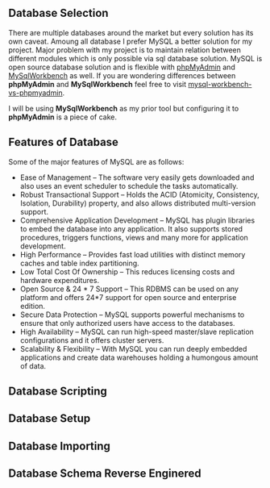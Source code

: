 ## Database Selection
There are multiple databases around the market but every solution has its own caveat. Amoung all database I prefer MySQL a better solution for my project. Major problem with my project is to maintain relation between different modules which is only possible via sql database solution. MySQL is open source database solution and is flexible with [phpMyAdmin](https://www.phpmyadmin.net/) and [MySqlWorkbench](https://www.mysql.com/products/workbench/) as well. If you are wondering differences between __phpMyAdmin__ and __MySqlWorkbench__ feel free to visit [mysql-workbench-vs-phpmyadmin](https://stackshare.io/stackups/mysql-workbench-vs-phpmyadmin).

I will be using __MySqlWorkbench__ as my prior tool but configuring it to __phpMyAdmin__ is a piece of cake.  
## Features of Database
Some of the major features of MySQL are as follows:
- Ease of Management – The software very easily gets downloaded and also uses an event scheduler to schedule the tasks automatically.
- Robust Transactional Support – Holds the ACID (Atomicity, Consistency, Isolation, Durability) property, and also allows distributed multi-version support. 
- Comprehensive Application Development – MySQL has plugin libraries to embed the database into any application. It also supports stored procedures, triggers functions, views and many more for application development. 
- High Performance – Provides fast load utilities with distinct memory caches and table index partitioning.
- Low Total Cost Of Ownership – This reduces licensing costs and hardware expenditures.
- Open Source & 24 * 7 Support –  This RDBMS can be used on any platform and offers 24*7 support for open source and enterprise edition.
- Secure Data Protection – MySQL supports powerful mechanisms to ensure that only authorized users have access to the databases.
- High Availability – MySQL can run high-speed master/slave replication configurations and it offers cluster servers.
- Scalability & Flexibility – With MySQL you can run deeply embedded applications and create data warehouses holding a humongous amount of data.

## Database Scripting

## Database Setup
## Database Importing
## Database Schema Reverse Enginered